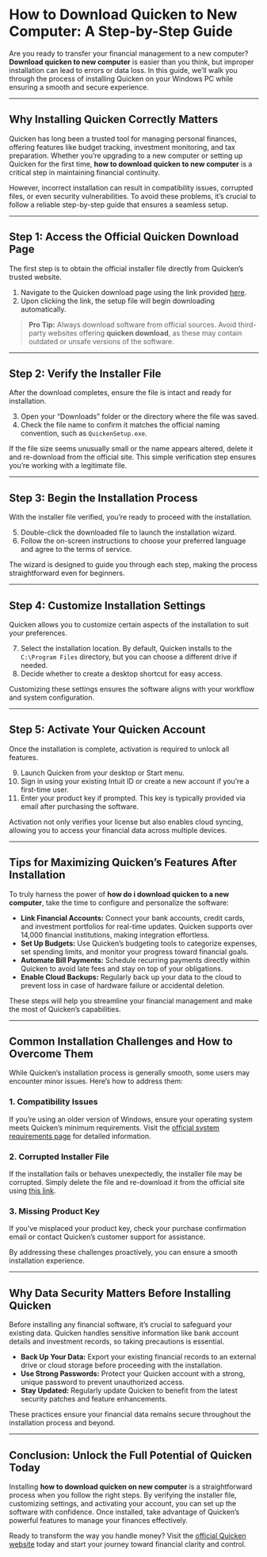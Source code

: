 # How to Download Quicken to New Computer: A Step-by-Step Guide  

Are you ready to transfer your financial management to a new computer? **Download quicken to new computer** is easier than you think, but improper installation can lead to errors or data loss. In this guide, we’ll walk you through the process of installing Quicken on your Windows PC while ensuring a smooth and secure experience.  

---

## Why Installing Quicken Correctly Matters  

Quicken has long been a trusted tool for managing personal finances, offering features like budget tracking, investment monitoring, and tax preparation. Whether you’re upgrading to a new computer or setting up Quicken for the first time, **how to download quicken to new computer** is a critical step in maintaining financial continuity.  

However, incorrect installation can result in compatibility issues, corrupted files, or even security vulnerabilities. To avoid these problems, it’s crucial to follow a reliable step-by-step guide that ensures a seamless setup.  

---

## Step 1: Access the Official Quicken Download Page  

The first step is to obtain the official installer file directly from Quicken’s trusted website.  

1. Navigate to the Quicken download page using the link provided [here](https://quicken.com/download).  
2. Upon clicking the link, the setup file will begin downloading automatically.  

> **Pro Tip:** Always download software from official sources. Avoid third-party websites offering **quicken download**, as these may contain outdated or unsafe versions of the software.  

---

## Step 2: Verify the Installer File  

After the download completes, ensure the file is intact and ready for installation.  

3. Open your “Downloads” folder or the directory where the file was saved.  
4. Check the file name to confirm it matches the official naming convention, such as `QuickenSetup.exe`.  

If the file size seems unusually small or the name appears altered, delete it and re-download from the official site. This simple verification step ensures you’re working with a legitimate file.  

---

## Step 3: Begin the Installation Process  

With the installer file verified, you’re ready to proceed with the installation.  

5. Double-click the downloaded file to launch the installation wizard.  
6. Follow the on-screen instructions to choose your preferred language and agree to the terms of service.  

The wizard is designed to guide you through each step, making the process straightforward even for beginners.  

---

## Step 4: Customize Installation Settings  

Quicken allows you to customize certain aspects of the installation to suit your preferences.  

7. Select the installation location. By default, Quicken installs to the `C:\Program Files` directory, but you can choose a different drive if needed.  
8. Decide whether to create a desktop shortcut for easy access.  

Customizing these settings ensures the software aligns with your workflow and system configuration.  

---

## Step 5: Activate Your Quicken Account  

Once the installation is complete, activation is required to unlock all features.  

9. Launch Quicken from your desktop or Start menu.  
10. Sign in using your existing Intuit ID or create a new account if you’re a first-time user.  
11. Enter your product key if prompted. This key is typically provided via email after purchasing the software.  

Activation not only verifies your license but also enables cloud syncing, allowing you to access your financial data across multiple devices.  

---

## Tips for Maximizing Quicken’s Features After Installation  

To truly harness the power of **how do i download quicken to a new computer**, take the time to configure and personalize the software:  

- **Link Financial Accounts:** Connect your bank accounts, credit cards, and investment portfolios for real-time updates. Quicken supports over 14,000 financial institutions, making integration effortless.  
- **Set Up Budgets:** Use Quicken’s budgeting tools to categorize expenses, set spending limits, and monitor your progress toward financial goals.  
- **Automate Bill Payments:** Schedule recurring payments directly within Quicken to avoid late fees and stay on top of your obligations.  
- **Enable Cloud Backups:** Regularly back up your data to the cloud to prevent loss in case of hardware failure or accidental deletion.  

These steps will help you streamline your financial management and make the most of Quicken’s capabilities.  

---

## Common Installation Challenges and How to Overcome Them  

While Quicken’s installation process is generally smooth, some users may encounter minor issues. Here’s how to address them:  

### 1. Compatibility Issues  
If you’re using an older version of Windows, ensure your operating system meets Quicken’s minimum requirements. Visit the [official system requirements page](https://quicken.com/system-requirements) for detailed information.  

### 2. Corrupted Installer File  
If the installation fails or behaves unexpectedly, the installer file may be corrupted. Simply delete the file and re-download it from the official site using [this link](https://quicken.com/download).  

### 3. Missing Product Key  
If you’ve misplaced your product key, check your purchase confirmation email or contact Quicken’s customer support for assistance.  

By addressing these challenges proactively, you can ensure a smooth installation experience.  

---

## Why Data Security Matters Before Installing Quicken  

Before installing any financial software, it’s crucial to safeguard your existing data. Quicken handles sensitive information like bank account details and investment records, so taking precautions is essential.  

- **Back Up Your Data:** Export your existing financial records to an external drive or cloud storage before proceeding with the installation.  
- **Use Strong Passwords:** Protect your Quicken account with a strong, unique password to prevent unauthorized access.  
- **Stay Updated:** Regularly update Quicken to benefit from the latest security patches and feature enhancements.  

These practices ensure your financial data remains secure throughout the installation process and beyond.  

---

## Conclusion: Unlock the Full Potential of Quicken Today  

Installing **how to download quicken on new computer** is a straightforward process when you follow the right steps. By verifying the installer file, customizing settings, and activating your account, you can set up the software with confidence. Once installed, take advantage of Quicken’s powerful features to manage your finances effectively.  

Ready to transform the way you handle money? Visit the [official Quicken website](https://quicken.com/download) today and start your journey toward financial clarity and control.  
